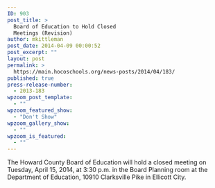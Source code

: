 ```yaml
---
ID: 903
post_title: >
  Board of Education to Hold Closed
  Meetings (Revision)
author: mkittleman
post_date: 2014-04-09 00:00:52
post_excerpt: ""
layout: post
permalink: >
  https://main.hocoschools.org/news-posts/2014/04/183/
published: true
press-release-number:
  - 2013-183
wpzoom_post_template:
  - ""
wpzoom_featured_show:
  - "Don't Show"
wpzoom_gallery_show:
  - ""
wpzoom_is_featured:
  - ""
---
```

The Howard County Board of Education will hold a closed meeting on Tuesday, April 15, 2014, at 3:30 p.m. in the Board Planning room at the Department of Education, 10910 Clarksville Pike in Ellicott City.